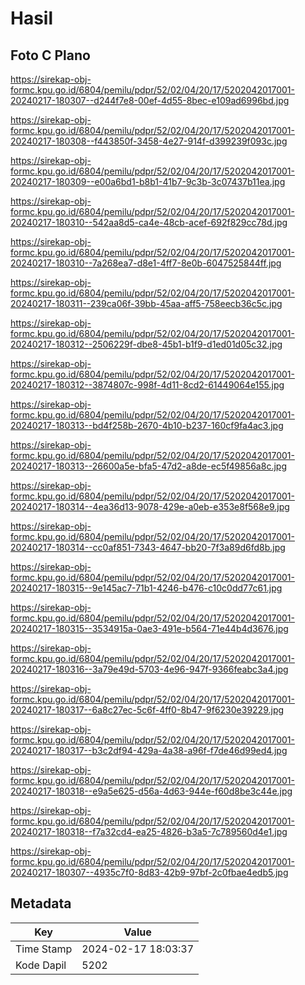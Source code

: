 # Hasil

## Foto C Plano

https://sirekap-obj-formc.kpu.go.id/6804/pemilu/pdpr/52/02/04/20/17/5202042017001-20240217-180307--d244f7e8-00ef-4d55-8bec-e109ad6996bd.jpg

https://sirekap-obj-formc.kpu.go.id/6804/pemilu/pdpr/52/02/04/20/17/5202042017001-20240217-180308--f443850f-3458-4e27-914f-d399239f093c.jpg

https://sirekap-obj-formc.kpu.go.id/6804/pemilu/pdpr/52/02/04/20/17/5202042017001-20240217-180309--e00a6bd1-b8b1-41b7-9c3b-3c07437b11ea.jpg

https://sirekap-obj-formc.kpu.go.id/6804/pemilu/pdpr/52/02/04/20/17/5202042017001-20240217-180310--542aa8d5-ca4e-48cb-acef-692f829cc78d.jpg

https://sirekap-obj-formc.kpu.go.id/6804/pemilu/pdpr/52/02/04/20/17/5202042017001-20240217-180310--7a268ea7-d8e1-4ff7-8e0b-6047525844ff.jpg

https://sirekap-obj-formc.kpu.go.id/6804/pemilu/pdpr/52/02/04/20/17/5202042017001-20240217-180311--239ca06f-39bb-45aa-aff5-758eecb36c5c.jpg

https://sirekap-obj-formc.kpu.go.id/6804/pemilu/pdpr/52/02/04/20/17/5202042017001-20240217-180312--2506229f-dbe8-45b1-b1f9-d1ed01d05c32.jpg

https://sirekap-obj-formc.kpu.go.id/6804/pemilu/pdpr/52/02/04/20/17/5202042017001-20240217-180312--3874807c-998f-4d11-8cd2-61449064e155.jpg

https://sirekap-obj-formc.kpu.go.id/6804/pemilu/pdpr/52/02/04/20/17/5202042017001-20240217-180313--bd4f258b-2670-4b10-b237-160cf9fa4ac3.jpg

https://sirekap-obj-formc.kpu.go.id/6804/pemilu/pdpr/52/02/04/20/17/5202042017001-20240217-180313--26600a5e-bfa5-47d2-a8de-ec5f49856a8c.jpg

https://sirekap-obj-formc.kpu.go.id/6804/pemilu/pdpr/52/02/04/20/17/5202042017001-20240217-180314--4ea36d13-9078-429e-a0eb-e353e8f568e9.jpg

https://sirekap-obj-formc.kpu.go.id/6804/pemilu/pdpr/52/02/04/20/17/5202042017001-20240217-180314--cc0af851-7343-4647-bb20-7f3a89d6fd8b.jpg

https://sirekap-obj-formc.kpu.go.id/6804/pemilu/pdpr/52/02/04/20/17/5202042017001-20240217-180315--9e145ac7-71b1-4246-b476-c10c0dd77c61.jpg

https://sirekap-obj-formc.kpu.go.id/6804/pemilu/pdpr/52/02/04/20/17/5202042017001-20240217-180315--3534915a-0ae3-491e-b564-71e44b4d3676.jpg

https://sirekap-obj-formc.kpu.go.id/6804/pemilu/pdpr/52/02/04/20/17/5202042017001-20240217-180316--3a79e49d-5703-4e96-947f-9366feabc3a4.jpg

https://sirekap-obj-formc.kpu.go.id/6804/pemilu/pdpr/52/02/04/20/17/5202042017001-20240217-180317--6a8c27ec-5c6f-4ff0-8b47-9f6230e39229.jpg

https://sirekap-obj-formc.kpu.go.id/6804/pemilu/pdpr/52/02/04/20/17/5202042017001-20240217-180317--b3c2df94-429a-4a38-a96f-f7de46d99ed4.jpg

https://sirekap-obj-formc.kpu.go.id/6804/pemilu/pdpr/52/02/04/20/17/5202042017001-20240217-180318--e9a5e625-d56a-4d63-944e-f60d8be3c44e.jpg

https://sirekap-obj-formc.kpu.go.id/6804/pemilu/pdpr/52/02/04/20/17/5202042017001-20240217-180318--f7a32cd4-ea25-4826-b3a5-7c789560d4e1.jpg

https://sirekap-obj-formc.kpu.go.id/6804/pemilu/pdpr/52/02/04/20/17/5202042017001-20240217-180307--4935c7f0-8d83-42b9-97bf-2c0fbae4edb5.jpg


## Metadata

| Key        | Value               |
| ---------- | ------------------- |
| Time Stamp | 2024-02-17 18:03:37 |
| Kode Dapil | 5202                |



